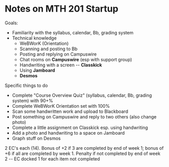 # Notes on MTH 201 Startup 

Goals: 

- Familiarity with the syllabus, calendar, Bb, grading system
- Technical knowledge
  - WeBWorK (Orientation) 
  - Scanning and posting to Bb
  - Posting and replying on Campuswire
  - Chat rooms on **Campuswire** (esp with support group) 
  - Handwriting with a screen -- **Classkick**
  - Using **Jamboard** 
  - **Desmos**

Specific things to do

- Complete "Course Overview Quiz" (syllabus, calendar, Bb, grading system) with 90+%
- Complete WeBWorK Orientation set with 100% 
- Scan some handwritten work and upload to Blackboard 
- Post something on Campuswire and reply to two others (also change photo) 
- Complete a little assignment on Classkick esp. using handwriting 
- Add a photo and handwriting to a space on Jamboard 
- Graph stuff on Desmos 

2 EC's each (14). Bonus of +2 if 3 are completed by end of week 1; bonus of +6 if all are completed by week 1. Penalty if not completed by end of week 2 -- EC docked 1 for each item not completed